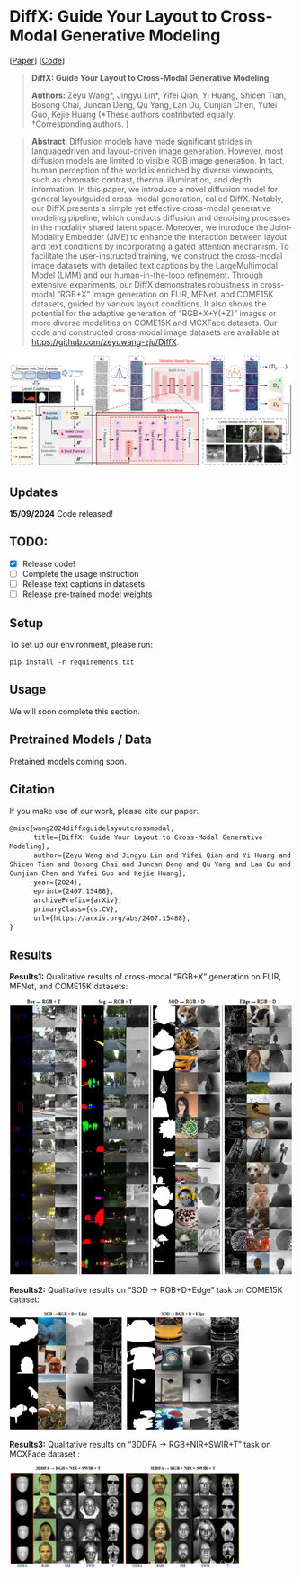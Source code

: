 # DiffX: Guide Your Layout to Cross-Modal Generative Modeling

[[Paper](https://arxiv.org/abs/2407.15488)] [[Code](https://github.com/zeyuwang-zju/DiffX)]

> **DiffX: Guide Your Layout to Cross-Modal Generative Modeling**
>
> **Authors:** Zeyu Wang*, Jingyu Lin*, Yifei Qian, Yi Huang, Shicen Tian, Bosong Chai, Juncan Deng, Qu Yang, Lan Du, Cunjian Chen, Yufei Guo, Kejie Huang (*These authors contributed equally. †Corresponding authors. )
> 

>**Abstract**:
> Diffusion models have made significant strides in languagedriven and layout-driven image generation. However, most diffusion models are limited to visible RGB image generation. In fact, human perception of the world is enriched by diverse viewpoints, such as chromatic contrast, thermal illumination, and depth information. In this paper, we introduce a novel diffusion model for general layoutguided cross-modal generation, called DiffX. Notably, our DiffX presents a simple yet effective cross-modal generative modeling pipeline, which conducts diffusion and denoising processes in the modality shared latent space. Moreover, we introduce the Joint-Modality Embedder (JME) to enhance the interaction between layout and text conditions by incorporating a gated attention mechanism. To facilitate the user-instructed training, we construct the cross-modal image datasets with detailed text captions by the LargeMultimodal Model (LMM) and our human-in-the-loop refinement. Through extensive experiments, our DiffX demonstrates robustness in cross-modal “RGB+X” image generation on FLIR, MFNet, and COME15K datasets, guided by various layout conditions. It also shows the potential for the adaptive generation of “RGB+X+Y(+Z)” images or more diverse modalities on COME15K and MCXFace datasets. Our code and constructed cross-modal image datasets are available at https://github.com/zeyuwang-zju/DiffX.  

<img src="img/model.png" style="zoom:65%;" />

## Updates

**15/09/2024** Code released!

## TODO:
- [x] Release code!
- [ ] Complete the usage instruction
- [ ] Release text captions in datasets
- [ ] Release pre-trained model weights

## Setup

To set up our environment, please run:
```
pip install -r requirements.txt
```
## Usage

We will soon complete this section.

## Pretrained Models / Data

Pretained models coming soon.


## Citation

If you make use of our work, please cite our paper:

```
@misc{wang2024diffxguidelayoutcrossmodal,
      title={DiffX: Guide Your Layout to Cross-Modal Generative Modeling}, 
      author={Zeyu Wang and Jingyu Lin and Yifei Qian and Yi Huang and Shicen Tian and Bosong Chai and Juncan Deng and Qu Yang and Lan Du and Cunjian Chen and Yufei Guo and Kejie Huang},
      year={2024},
      eprint={2407.15488},
      archivePrefix={arXiv},
      primaryClass={cs.CV},
      url={https://arxiv.org/abs/2407.15488}, 
}
```

## Results
**Results1:** Qualitative results of cross-modal “RGB+X” generation on FLIR, MFNet, and COME15K datasets:

<img src="img/result1.png" alt="0" style="zoom:110%;" />



**Results2:** Qualitative results on “SOD → RGB+D+Edge” task on COME15K dataset:

<img src="img/result2.png" alt="0.7" style="zoom:40%;" />



**Results3:** Qualitative results on “3DDFA → RGB+NIR+SWIR+T” task on MCXFace dataset  :

<img src="img/result3.png" style="zoom:40%;" />
